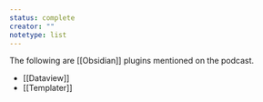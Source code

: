 ```yaml
---
status: complete
creator: ""
notetype: list
---
```

The following are [[Obsidian]] plugins mentioned on the podcast.

- [[Dataview]]
- [[Templater]]

